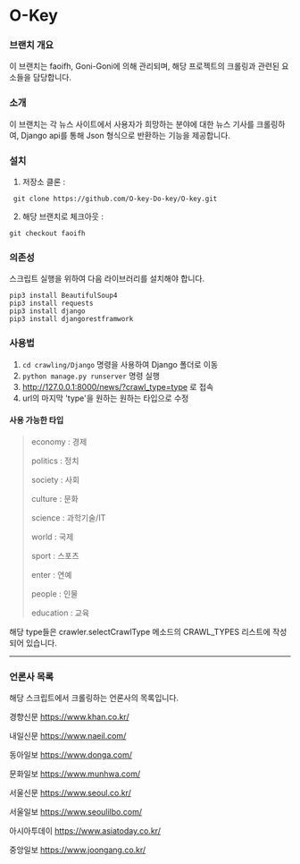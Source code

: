 # O-Key

### 브랜치 개요

이 브랜치는 faoifh, Goni-Goni에 의해 관리되며, 해당 프로젝트의 크롤링과 관련된 요소들을 담당합니다.

### 소개

이 브랜치는 각 뉴스 사이트에서 사용자가 희망하는 분야에 대한 뉴스 기사를 크롤링하여, Django api를 통해 Json 형식으로 반환하는 기능을 제공합니다. 

### 설치

1. 저장소 클론 :
```
 git clone https://github.com/O-key-Do-key/O-key.git
```
2. 해당 브랜치로 체크아웃 :
```
git checkout faoifh
```

### 의존성

스크립트 실행을 위하여 다음 라이브러리를 설치해야 합니다.

```
pip3 install BeautifulSoup4
pip3 install requests
pip3 install django
pip3 install djangorestframwork
```

### 사용법

1. `cd crawling/Django` 명령을 사용하여 Django 폴더로 이동
2. `python manage.py runserver` 명령 실행
3. <http://127.0.0.1:8000/news/?crawl_type=type> 로 접속
4. url의 마지막 'type'을 원하는 원하는 타입으로 수정

#### 사용 가능한 타입

> economy : 경제
> 
> politics : 정치
> 
> society : 사회
> 
> culture : 문화
> 
> science : 과학기술/IT
> 
> world : 국제
> 
> sport : 스포츠
> 
> enter : 연예
> 
> people : 인물
> 
> education : 교육

해당 type들은 crawler.selectCrawlType 메소드의 CRAWL_TYPES 리스트에 작성되어 있습니다.

---


### 언론사 목록

해당 스크립트에서 크롤링하는 언론사의 목록입니다.


경향신문 <https://www.khan.co.kr/>

내일신문 <https://www.naeil.com/>

동아일보 <https://www.donga.com/>

문화일보 <https://www.munhwa.com/>

서울신문 <https://www.seoul.co.kr/>

서울일보 <https://www.seoulilbo.com/>

아시아투데이 <https://www.asiatoday.co.kr/>

중앙일보 <https://www.joongang.co.kr/>
